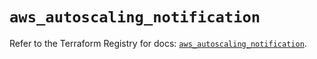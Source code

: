 # `aws_autoscaling_notification`

Refer to the Terraform Registry for docs: [`aws_autoscaling_notification`](https://registry.terraform.io/providers/hashicorp/aws/6.12.0/docs/resources/autoscaling_notification).
